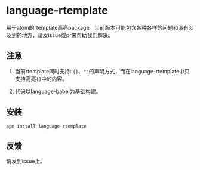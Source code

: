 # language-rtemplate

用于atom的rtemplate高亮package。当前版本可能包含各种各样的问题和没有涉及到的地方，请发issue或pr来帮助我们解决。

## 注意

1. 当前rtemplate同时支持: `{}`、`""`的声明方式，而在language-rtemplate中只支持高亮`{}`中的内容。

2. 代码以[language-babel](https://github.com/gandm/language-babel)为基础构建。

## 安装

```
apm install language-rtemplate
```

## 反馈

请发到issue上。
